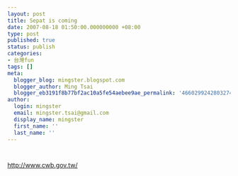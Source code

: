 ```yaml
---
layout: post
title: Sepat is coming
date: 2007-08-18 01:50:00.000000000 +08:00
type: post
published: true
status: publish
categories:
- 台灣fun
tags: []
meta:
  blogger_blog: mingster.blogspot.com
  blogger_author: Ming Tsai
  blogger_eb3191f8b77bf2ac10a5fe54aebee9ae_permalink: '4660299242803274101'
author:
  login: mingster
  email: mingster.tsai@gmail.com
  display_name: mingster
  first_name: ''
  last_name: ''
---
```

<p><a href="http://3.bp.blogspot.com/_i0VzdspWXjI/RsaoqTAtAUI/AAAAAAAAAHY/8qgCLVF7HhA/s1600/ABCD0009.JPG"><img id="BLOGGER_PHOTO_ID_5099949072654860610" alt="" src="{{ site.JB.IMAGE_PATH }}/ABCD0009.JPG" border="0" /></a>
<div><a href="http://3.bp.blogspot.com/_i0VzdspWXjI/RsXhUjAtATI/AAAAAAAAAHQ/VRo46de1Vw4/s1600/s1p-2007-08-18-01.jpg"><img id="BLOGGER_PHOTO_ID_5099729896178778418" alt="" src="{{ site.JB.IMAGE_PATH }}/s1p-2007-08-18-01.jpg" border="0" /></a> </div>
<p>
<div>
<div><a href="http://www.cwb.gov.tw/">http://www.cwb.gov.tw/</a></div>
</div>
